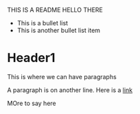 THIS IS A README HELLO THERE

* This is a bullet list
* This is another bullet list item

Header1
=======

This is where we can have paragraphs

A paragraph is on another line.
Here is a [link](http://www.ucr.edu)

MOre to say here
